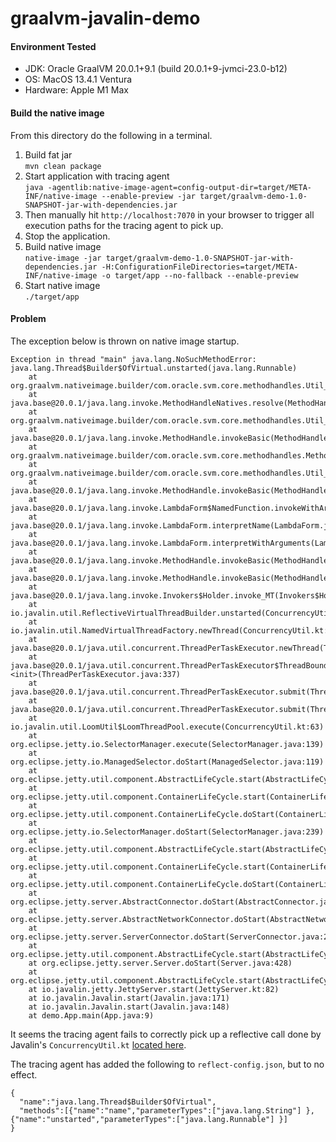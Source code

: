 # graalvm-javalin-demo

#### Environment Tested

- JDK: Oracle GraalVM 20.0.1+9.1 (build 20.0.1+9-jvmci-23.0-b12)
- OS: MacOS 13.4.1 Ventura
- Hardware: Apple M1 Max

#### Build the native image

From this directory do the following in a terminal.
1. Build fat jar <br>
  ```mvn clean package```
2. Start application with tracing agent <br>
  ```java -agentlib:native-image-agent=config-output-dir=target/META-INF/native-image --enable-preview -jar target/graalvm-demo-1.0-SNAPSHOT-jar-with-dependencies.jar```
3. Then manually hit ```http://localhost:7070``` in your browser to trigger all execution paths for the tracing agent to pick up.
4. Stop the application.
5. Build native image <br>
  ```native-image -jar target/graalvm-demo-1.0-SNAPSHOT-jar-with-dependencies.jar -H:ConfigurationFileDirectories=target/META-INF/native-image -o target/app --no-fallback --enable-preview```
6. Start native image <br>
  ```./target/app```

#### Problem
The exception below is thrown on native image startup.
```
Exception in thread "main" java.lang.NoSuchMethodError: java.lang.Thread$Builder$OfVirtual.unstarted(java.lang.Runnable)
	at org.graalvm.nativeimage.builder/com.oracle.svm.core.methodhandles.Util_java_lang_invoke_MethodHandleNatives.resolve(Target_java_lang_invoke_MethodHandleNatives.java:345)
	at java.base@20.0.1/java.lang.invoke.MethodHandleNatives.resolve(MethodHandleNatives.java:199)
	at org.graalvm.nativeimage.builder/com.oracle.svm.core.methodhandles.Util_java_lang_invoke_MethodHandle.invokeInternal(Target_java_lang_invoke_MethodHandle.java:137)
	at java.base@20.0.1/java.lang.invoke.MethodHandle.invokeBasic(MethodHandle.java:76)
	at org.graalvm.nativeimage.builder/com.oracle.svm.core.methodhandles.MethodHandleIntrinsicImpl.execute(MethodHandleIntrinsicImpl.java:181)
	at org.graalvm.nativeimage.builder/com.oracle.svm.core.methodhandles.Util_java_lang_invoke_MethodHandle.invokeInternal(Target_java_lang_invoke_MethodHandle.java:142)
	at java.base@20.0.1/java.lang.invoke.MethodHandle.invokeBasic(MethodHandle.java:76)
	at java.base@20.0.1/java.lang.invoke.LambdaForm$NamedFunction.invokeWithArguments(LambdaForm.java:96)
	at java.base@20.0.1/java.lang.invoke.LambdaForm.interpretName(LambdaForm.java:949)
	at java.base@20.0.1/java.lang.invoke.LambdaForm.interpretWithArguments(LambdaForm.java:926)
	at java.base@20.0.1/java.lang.invoke.MethodHandle.invokeBasic(MethodHandle.java:82)
	at java.base@20.0.1/java.lang.invoke.MethodHandle.invokeBasic(MethodHandle.java:0)
	at java.base@20.0.1/java.lang.invoke.Invokers$Holder.invoke_MT(Invokers$Holder)
	at io.javalin.util.ReflectiveVirtualThreadBuilder.unstarted(ConcurrencyUtil.kt:117)
	at io.javalin.util.NamedVirtualThreadFactory.newThread(ConcurrencyUtil.kt:91)
	at java.base@20.0.1/java.util.concurrent.ThreadPerTaskExecutor.newThread(ThreadPerTaskExecutor.java:219)
	at java.base@20.0.1/java.util.concurrent.ThreadPerTaskExecutor$ThreadBoundFuture.<init>(ThreadPerTaskExecutor.java:337)
	at java.base@20.0.1/java.util.concurrent.ThreadPerTaskExecutor.submit(ThreadPerTaskExecutor.java:285)
	at java.base@20.0.1/java.util.concurrent.ThreadPerTaskExecutor.submit(ThreadPerTaskExecutor.java:293)
	at io.javalin.util.LoomUtil$LoomThreadPool.execute(ConcurrencyUtil.kt:63)
	at org.eclipse.jetty.io.SelectorManager.execute(SelectorManager.java:139)
	at org.eclipse.jetty.io.ManagedSelector.doStart(ManagedSelector.java:119)
	at org.eclipse.jetty.util.component.AbstractLifeCycle.start(AbstractLifeCycle.java:93)
	at org.eclipse.jetty.util.component.ContainerLifeCycle.start(ContainerLifeCycle.java:171)
	at org.eclipse.jetty.util.component.ContainerLifeCycle.doStart(ContainerLifeCycle.java:121)
	at org.eclipse.jetty.io.SelectorManager.doStart(SelectorManager.java:239)
	at org.eclipse.jetty.util.component.AbstractLifeCycle.start(AbstractLifeCycle.java:93)
	at org.eclipse.jetty.util.component.ContainerLifeCycle.start(ContainerLifeCycle.java:171)
	at org.eclipse.jetty.util.component.ContainerLifeCycle.doStart(ContainerLifeCycle.java:114)
	at org.eclipse.jetty.server.AbstractConnector.doStart(AbstractConnector.java:367)
	at org.eclipse.jetty.server.AbstractNetworkConnector.doStart(AbstractNetworkConnector.java:75)
	at org.eclipse.jetty.server.ServerConnector.doStart(ServerConnector.java:228)
	at org.eclipse.jetty.util.component.AbstractLifeCycle.start(AbstractLifeCycle.java:93)
	at org.eclipse.jetty.server.Server.doStart(Server.java:428)
	at org.eclipse.jetty.util.component.AbstractLifeCycle.start(AbstractLifeCycle.java:93)
	at io.javalin.jetty.JettyServer.start(JettyServer.kt:82)
	at io.javalin.Javalin.start(Javalin.java:171)
	at io.javalin.Javalin.start(Javalin.java:148)
	at demo.App.main(App.java:9)
```

It seems the tracing agent fails to correctly pick up a reflective call done by Javalin's ```ConcurrencyUtil.kt``` [located here](https://github.com/javalin/javalin/blob/master/javalin/src/main/java/io/javalin/util/ConcurrencyUtil.kt#L100).

The tracing agent has added the following to ```reflect-config.json```, but to no effect.
```
{
  "name":"java.lang.Thread$Builder$OfVirtual",
  "methods":[{"name":"name","parameterTypes":["java.lang.String"] }, {"name":"unstarted","parameterTypes":["java.lang.Runnable"] }]
}
```

